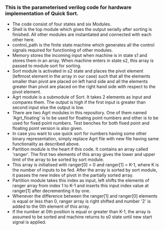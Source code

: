### This is the parameterised verilog code for hardware implementation of Quick Sort.
- The code consist of four states and six Modules.
- Shell is the top module which gives the output serially after sorting is finished. All other modules are instantiated and connected with each other here.
- control_path is the finite state machine which generates all the control signals required for functioning of other modules.
- Memory stores the incoming input when machine is in state s1 and stores them in an array. When machine enters in state s2, this array is passed to module sort for sorting.
- Sort module is activated in s2 state and places the pivot element (leftmost element in the array in our case) such that all the elements smaller than pivot are placed on left hand side and all the elements greater than pivot are placed on the right hand side with respect to the pivot element.
- Agrt module is a submodule of Sort. It takes 2 elements as input and compares them. The output is  high  if the first input is greater than second input else the output is low.
- There are two Agrt modules in this repository. One of them named 'Agrt_floating' is to be used for floating point numbers and other is to be used for fixed point numbers. Test benches for both fixed point and floating point version is also given.
- In case you want to use quick sort for numbers having some other binary representation, simply replace Agrt file with new file having same functionality as described above.
- Partition module is the heart if this code. It contains an array called 'ranger'. The first two elements of this array gives the lower and upper limit of the array to be sorted by sort module.
- This array is initialised with ranger[0] = 0 and ranger[1] = K-1, where K is the number of inputs to be fed. After the array is sorted by sort module, it passes the new index of pivot in the partially sorted array.
- Partition module takes this index as input, left shifts the elements of ranger array from index 1 to K-1 and inserts this input index value  at  ranger[1] after decrementing it by one.
- Whenever the difference between the ranger[1] and ranger[0] elements is equal or less than 0, ranger array is right shifted and number '2' is added to the 0th element of this array.
- If the number at 0th position is equal or greater than K-1, the array is assumed to be sorted and machine returns to s0 state until new start signal is applied.

